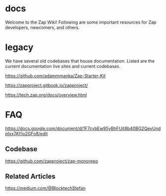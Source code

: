 # docs
Welcome to the Zap Wiki! Following are some important resources for Zap developers, newcomers, and others.

# legacy

We have several old codebases that house documentation. Listed are the current documentation live sites and current codebases.

https://github.com/adammmanka/Zap-Starter-Kit

https://zapproject.gitbook.io/zapproject/

https://tech.zap.org/docs/overview.html

# FAQ

https://docs.google.com/document/d/1F7cybEw95yBhFUit8b40BG2QevUndpIxx7AYIo2GFo8/edit

## Codebase

https://github.com/zapproject/zap-monorepo

## Related Articles


https://medium.com/@BlocktechStefan



